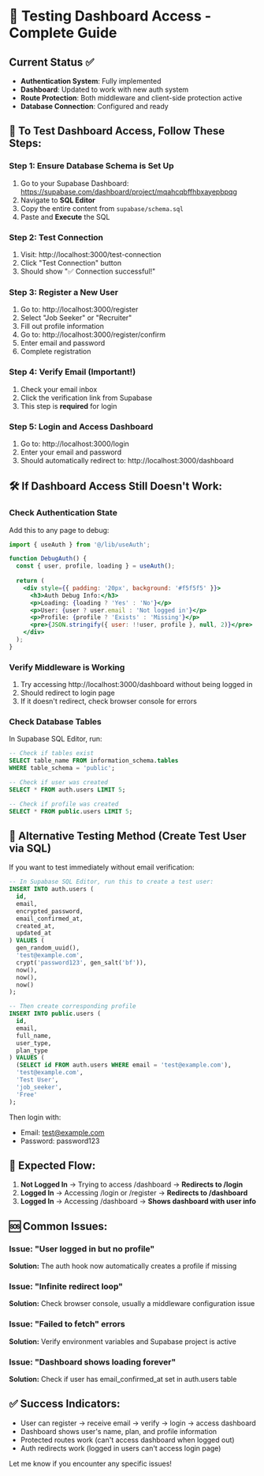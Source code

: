 # 🚀 Testing Dashboard Access - Complete Guide

## Current Status ✅
- **Authentication System**: Fully implemented
- **Dashboard**: Updated to work with new auth system  
- **Route Protection**: Both middleware and client-side protection active
- **Database Connection**: Configured and ready

## 🔧 To Test Dashboard Access, Follow These Steps:

### Step 1: Ensure Database Schema is Set Up
1. Go to your Supabase Dashboard: https://supabase.com/dashboard/project/mqahcqbffhbxayepbpqg
2. Navigate to **SQL Editor**
3. Copy the entire content from `supabase/schema.sql`
4. Paste and **Execute** the SQL

### Step 2: Test Connection
1. Visit: http://localhost:3000/test-connection
2. Click "Test Connection" button
3. Should show "✅ Connection successful!"

### Step 3: Register a New User
1. Go to: http://localhost:3000/register
2. Select "Job Seeker" or "Recruiter" 
3. Fill out profile information
4. Go to: http://localhost:3000/register/confirm
5. Enter email and password
6. Complete registration

### Step 4: Verify Email (Important!)
1. Check your email inbox
2. Click the verification link from Supabase
3. This step is **required** for login

### Step 5: Login and Access Dashboard
1. Go to: http://localhost:3000/login
2. Enter your email and password
3. Should automatically redirect to: http://localhost:3000/dashboard

## 🛠️ If Dashboard Access Still Doesn't Work:

### Check Authentication State
Add this to any page to debug:
```jsx
import { useAuth } from '@/lib/useAuth';

function DebugAuth() {
  const { user, profile, loading } = useAuth();
  
  return (
    <div style={{ padding: '20px', background: '#f5f5f5' }}>
      <h3>Auth Debug Info:</h3>
      <p>Loading: {loading ? 'Yes' : 'No'}</p>
      <p>User: {user ? user.email : 'Not logged in'}</p>
      <p>Profile: {profile ? 'Exists' : 'Missing'}</p>
      <pre>{JSON.stringify({ user: !!user, profile }, null, 2)}</pre>
    </div>
  );
}
```

### Verify Middleware is Working
1. Try accessing http://localhost:3000/dashboard without being logged in
2. Should redirect to login page
3. If it doesn't redirect, check browser console for errors

### Check Database Tables
In Supabase SQL Editor, run:
```sql
-- Check if tables exist
SELECT table_name FROM information_schema.tables 
WHERE table_schema = 'public';

-- Check if user was created
SELECT * FROM auth.users LIMIT 5;

-- Check if profile was created
SELECT * FROM public.users LIMIT 5;
```

## 🔄 Alternative Testing Method (Create Test User via SQL)

If you want to test immediately without email verification:
```sql
-- In Supabase SQL Editor, run this to create a test user:
INSERT INTO auth.users (
  id,
  email,
  encrypted_password,
  email_confirmed_at,
  created_at,
  updated_at
) VALUES (
  gen_random_uuid(),
  'test@example.com',
  crypt('password123', gen_salt('bf')),
  now(),
  now(),
  now()
);

-- Then create corresponding profile
INSERT INTO public.users (
  id,
  email,
  full_name,
  user_type,
  plan_type
) VALUES (
  (SELECT id FROM auth.users WHERE email = 'test@example.com'),
  'test@example.com',
  'Test User',
  'job_seeker',
  'Free'
);
```

Then login with:
- Email: test@example.com  
- Password: password123

## 🎯 Expected Flow:
1. **Not Logged In** → Trying to access /dashboard → **Redirects to /login**
2. **Logged In** → Accessing /login or /register → **Redirects to /dashboard**  
3. **Logged In** → Accessing /dashboard → **Shows dashboard with user info**

## 🆘 Common Issues:

### Issue: "User logged in but no profile"
**Solution:** The auth hook now automatically creates a profile if missing

### Issue: "Infinite redirect loop"
**Solution:** Check browser console, usually a middleware configuration issue

### Issue: "Failed to fetch" errors
**Solution:** Verify environment variables and Supabase project is active

### Issue: "Dashboard shows loading forever"
**Solution:** Check if user has email_confirmed_at set in auth.users table

## ✅ Success Indicators:
- User can register → receive email → verify → login → access dashboard
- Dashboard shows user's name, plan, and profile information
- Protected routes work (can't access dashboard when logged out)
- Auth redirects work (logged in users can't access login page)

Let me know if you encounter any specific issues!
